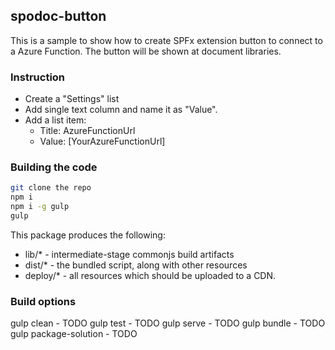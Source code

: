 ## spodoc-button

This is a sample to show how to create SPFx extension button to connect to a Azure Function. The button will be shown at document libraries. 

### Instruction
* Create a "Settings" list
* Add single text column and name it as "Value". 
* Add a list item: 
  * Title: AzureFunctionUrl
  * Value: [YourAzureFunctionUrl]

### Building the code

```bash
git clone the repo
npm i
npm i -g gulp
gulp
```

This package produces the following:

* lib/* - intermediate-stage commonjs build artifacts
* dist/* - the bundled script, along with other resources
* deploy/* - all resources which should be uploaded to a CDN.

### Build options

gulp clean - TODO
gulp test - TODO
gulp serve - TODO
gulp bundle - TODO
gulp package-solution - TODO
